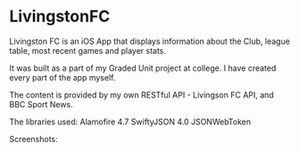 # LivingstonFC
Livingston FC is an iOS App that displays information about the Club, league table, most recent games and player stats.

It was built as a part of my Graded Unit project at college. I have created every part of the app myself.

The content is provided by my own RESTful API - Livingson FC API, and BBC Sport News.

The libraries used:
Alamofire 4.7
SwiftyJSON 4.0
JSONWebToken

Screenshots:
